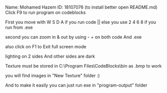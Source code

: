 Name: Mohamed Hazem
ID: 18107076
(to install better open README.md)
Click  F9 to run program on codeblocks

First you move with W S D A  if you run code   || else you use 2 4 6 8 if you run from .exe

second you can zoom in & out by using - + on both code And .exe

also click on F1 to Exit full screen mode

lighting on 2 sides And other sides are dark

Texture must be stored in  C:\Program Files\CodeBlocks\bin as .bmp to work 

you will find images in "New Texture" folder :)

And to make it easily you can just run exe in "program-output" folder

